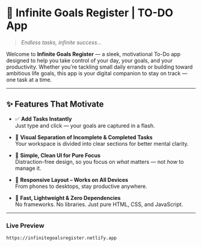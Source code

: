 # 🌟 Infinite Goals Register | TO-DO App

> _Endless tasks, infinite success..._

Welcome to **Infinite Goals Register** — a sleek, motivational To-Do app designed to help you take control of your day, your goals, and your productivity. Whether you're tackling small daily errands or building toward ambitious life goals, this app is your digital companion to stay on track — one task at a time.

---

## ✨ Features That Motivate

- ✅ **Add Tasks Instantly**  
  Just type and click — your goals are captured in a flash.

- 🎯 **Visual Separation of Incomplete & Completed Tasks**  
  Your workspace is divided into clear sections for better mental clarity.

- 🧠 **Simple, Clean UI for Pure Focus**  
  Distraction-free design, so you focus on *what* matters — not *how* to manage it.

- 📱 **Responsive Layout – Works on All Devices**  
  From phones to desktops, stay productive anywhere.

- 🚀 **Fast, Lightweight & Zero Dependencies**  
  No frameworks. No libraries. Just pure HTML, CSS, and JavaScript.

---

### Live Preview 

```bash
https://infinitegoalsregister.netlify.app
